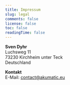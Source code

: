 ```yaml
---
title: Impressum
slug: legal
comments: false
license: false
toc: false
readingTime: false
---
```


**Sven Dyhr** \
Luchsweg 11 \
73230 Kirchheim unter Teck \
Deutschland

**Kontakt** \
E-Mail: [contact@akumatic.eu](mailto:contact@akumatic.eu)
